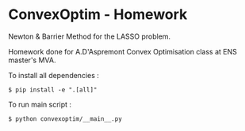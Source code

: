 # ConvexOptim - Homework
Newton &amp; Barrier Method for the LASSO problem.

Homework done for A.D'Aspremont Convex Optimisation class at ENS master's MVA.

To install all dependencies :

    $ pip install -e ".[all]"

To run main script :

    $ python convexoptim/__main__.py